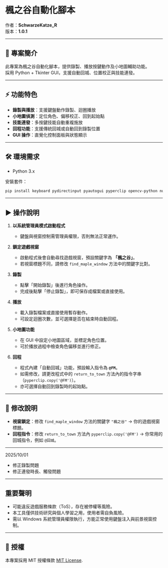 # 楓之谷自動化腳本

作者：**SchwarzeKatze_R**  
版本：**1.0.1**

---

## 📖 專案簡介
此專案為楓之谷自動化腳本，提供錄製、播放按鍵動作及小地圖輔助功能。  
採用 Python + Tkinter GUI，支援自動回城、位置校正與技能連發。

---

## ⚡ 功能特色
- **錄製與播放**：支援鍵盤動作錄製、迴圈播放  
- **小地圖偵測**：定位角色、偏移校正、回到起始點  
- **技能連發**：多按鍵技能自動重複施放  
- **回程功能**：支援傳統回城或自動回到錄製位置  
- **GUI 操作**：直覺化控制面板與狀態顯示  

---

## 🛠️ 環境需求
- Python 3.x

安裝套件：
```bash
pip install keyboard pydirectinput pyautogui pyperclip opencv-python numpy pillow pywin32
```

---

## ▶️ 操作說明
1. **以系統管理員模式啟動程式**  
   - 鍵盤與視窗控制需管理員權限，否則無法正常運作。  

2. **鎖定遊戲視窗**  
   - 啟動程式後會自動尋找遊戲視窗，預設關鍵字為 **「楓之谷」**。  
   - 若視窗標題不同，請修改 `find_maple_window` 方法中的關鍵字比對。  

3. **錄製**  
   - 點擊「開始錄製」後進行角色操作。  
   - 完成後點擊「停止錄製」，即可保存成檔案或直接使用。  

4. **播放**  
   - 載入錄製檔案或直接使用暫存動作。  
   - 可設定迴圈次數，並可選擇是否在結束時自動回程。  

5. **小地圖功能**  
   - 在 GUI 中設定小地圖區域，並標定角色位置。  
   - 可於播放過程中檢查角色偏移並進行修正。  

6. **回程**  
   - 程式內建「自動回城」功能，預設輸入指令為 **`@FM`**。  
   - 如需修改，請更改程式中的 `return_to_town` 方法內的指令字串（`pyperclip.copy('@FM')`）。  
   - 亦可選擇自動回到錄製時的起始點。  


---

## 📌 修改說明
- **視窗鎖定**：修改 `find_maple_window` 方法的關鍵字 `"楓之谷"` → 你的遊戲視窗標題。  
- **回程指令**：修改 `return_to_town` 方法內 `pyperclip.copy('@FM')` → 你常用的回城指令，例如 `@回城`。  

---
2025/10/01
- 修正錄製問題
- 修正連發時長、觸發問題

---

## 重要聲明

- 可能違反遊戲服務條款（ToS），存在被停權等風險。
- 本工具僅供技術研究與個人學習之用，使用者需自負風險。
- 需以 Windows 系統管理員權限執行，方能正常使用鍵盤注入與前景視窗控制。

---

## 📄 授權
本專案採用 MIT 授權條款 [MIT License](https://github.com/kuroneko11375/Salary-Calculator/blob/main/LICENSE).
